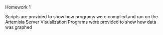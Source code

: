 Homework 1

Scripts are provided to show how programs were compiled and run on the Artemisia Server
Visualization Programs were provided to show how data was graphed